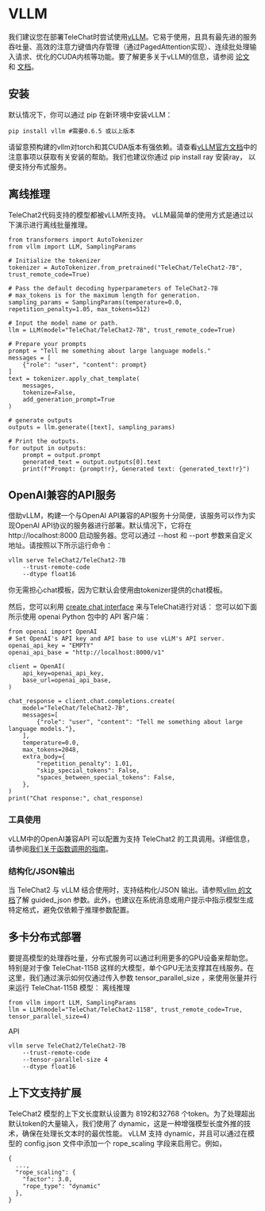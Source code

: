 # VLLM
我们建议您在部署TeleChat时尝试使用[vLLM](https://github.com/vllm-project/vllm)。它易于使用，且具有最先进的服务吞吐量、高效的注意力键值内存管理（通过PagedAttention实现）、连续批处理输入请求、优化的CUDA内核等功能。要了解更多关于vLLM的信息，请参阅 [论文](https://arxiv.org/abs/2309.06180) 和 [文档](https://vllm.readthedocs.io/)。

## 安装
默认情况下，你可以通过 pip 在新环境中安装vLLM：
```
pip install vllm #需要0.6.5 或以上版本
```


请留意预构建的vllm对torch和其CUDA版本有强依赖。请查看[vLLM官方文档](https://docs.vllm.ai/en/latest/getting_started/installation.html)中的注意事项以获取有关安装的帮助。我们也建议你通过 pip install ray 安装ray， 以便支持分布式服务。

## 离线推理
TeleChat2代码支持的模型都被vLLM所支持。 vLLM最简单的使用方式是通过以下演示进行离线批量推理。
```
from transformers import AutoTokenizer
from vllm import LLM, SamplingParams

# Initialize the tokenizer
tokenizer = AutoTokenizer.from_pretrained("TeleChat/TeleChat2-7B", trust_remote_code=True)

# Pass the default decoding hyperparameters of TeleChat2-7B
# max_tokens is for the maximum length for generation.
sampling_params = SamplingParams(temperature=0.0, repetition_penalty=1.05, max_tokens=512)

# Input the model name or path.
llm = LLM(model="TeleChat/TeleChat2-7B", trust_remote_code=True)

# Prepare your prompts
prompt = "Tell me something about large language models."
messages = [
    {"role": "user", "content": prompt}
]
text = tokenizer.apply_chat_template(
    messages,
    tokenize=False,
    add_generation_prompt=True
)

# generate outputs
outputs = llm.generate([text], sampling_params)

# Print the outputs.
for output in outputs:
    prompt = output.prompt
    generated_text = output.outputs[0].text
    print(f"Prompt: {prompt!r}, Generated text: {generated_text!r}")
```

## OpenAI兼容的API服务
借助vLLM，构建一个与OpenAI API兼容的API服务十分简便，该服务可以作为实现OpenAI API协议的服务器进行部署。默认情况下，它将在 http://localhost:8000 启动服务器。您可以通过 --host 和 --port 参数来自定义地址。请按照以下所示运行命令：
```
vllm serve TeleChat2/TeleChat2-7B
    --trust-remote-code
    --dtype float16
```
你无需担心chat模板，因为它默认会使用由tokenizer提供的chat模板。

然后，您可以利用 [create chat interface](https://platform.openai.com/docs/api-reference/chat/completions/create) 来与TeleChat进行对话：
您可以如下面所示使用 openai Python 包中的 API 客户端：
```
from openai import OpenAI
# Set OpenAI's API key and API base to use vLLM's API server.
openai_api_key = "EMPTY"
openai_api_base = "http://localhost:8000/v1"

client = OpenAI(
    api_key=openai_api_key,
    base_url=openai_api_base,
)

chat_response = client.chat.completions.create(
    model="TeleChat/TeleChat2-7B",
    messages=[
        {"role": "user", "content": "Tell me something about large language models."},
    ],
    temperature=0.0,
    max_tokens=2048,
    extra_body={
        "repetition_penalty": 1.01,
        "skip_special_tokens": False,
        "spaces_between_special_tokens": False,
    },
)
print("Chat response:", chat_response)
```

### 工具使用
vLLM中的OpenAI兼容API 可以配置为支持 TeleChat2 的工具调用。详细信息，请参阅[我们关于函数调用的指南]()。

### 结构化/JSON输出
当 TeleChat2 与 vLLM 结合使用时，支持结构化/JSON 输出。请参照[vllm 的文档](https://docs.vllm.ai/en/stable/serving/openai_compatible_server.html#extra-parameters-for-chat-api)了解 guided_json 参数。此外，也建议在系统消息或用户提示中指示模型生成特定格式，避免仅依赖于推理参数配置。

## 多卡分布式部署
要提高模型的处理吞吐量，分布式服务可以通过利用更多的GPU设备来帮助您。特别是对于像 TeleChat-115B 这样的大模型，单个GPU无法支撑其在线服务。在这里，我们通过演示如何仅通过传入参数 tensor_parallel_size ，来使用张量并行来运行 TeleChat-115B 模型：
离线推理
```
from vllm import LLM, SamplingParams
llm = LLM(model="TeleChat/TeleChat2-115B", trust_remote_code=True, tensor_parallel_size=4)
```
API
```
vllm serve TeleChat2/TeleChat2-7B
    --trust-remote-code
    --tensor-parallel-size 4
    --dtype float16
```

## 上下文支持扩展
TeleChat2 模型的上下文长度默认设置为 8192和32768 个token。为了处理超出默认token的大量输入，我们使用了 dynamic，这是一种增强模型长度外推的技术，确保在处理长文本时的最优性能。
vLLM 支持 dynamic，并且可以通过在模型的 config.json 文件中添加一个 rope_scaling 字段来启用它。例如，
```
{
  ...,
  "rope_scaling": {
    "factor": 3.0,
    "rope_type": "dynamic"
  },
}
```
